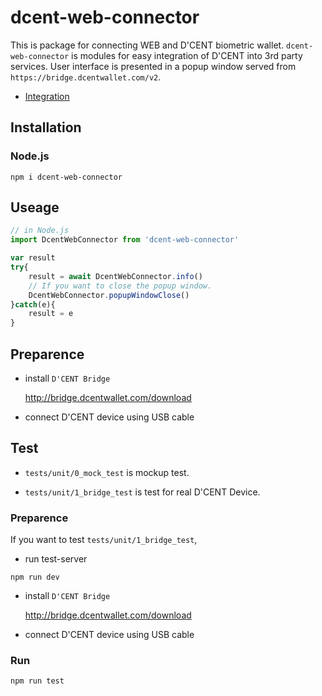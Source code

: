 # dcent-web-connector
This is package for connecting WEB and D'CENT biometric wallet.
`dcent-web-connector` is modules for easy integration of D'CENT into 3rd party services.
User interface is presented in a popup window served from `https://bridge.dcentwallet.com/v2`.

- [Integration](doc/index.md)

## Installation

### Node.js 
```
npm i dcent-web-connector
```

## Useage

```js
// in Node.js
import DcentWebConnector from 'dcent-web-connector'

var result
try{
    result = await DcentWebConnector.info()
    // If you want to close the popup window.
    DcentWebConnector.popupWindowClose()
}catch(e){
    result = e
}
```

## Preparence

- install `D'CENT Bridge`

    http://bridge.dcentwallet.com/download

- connect D'CENT device using USB cable


## Test 

- `tests/unit/0_mock_test` is mockup test.

- `tests/unit/1_bridge_test` is test for real D'CENT Device.

### Preparence
If you want to test `tests/unit/1_bridge_test`,

- run test-server 
```
npm run dev
```

- install `D'CENT Bridge` 

    http://bridge.dcentwallet.com/download

- connect D'CENT device using USB cable



### Run 
```
npm run test
```
